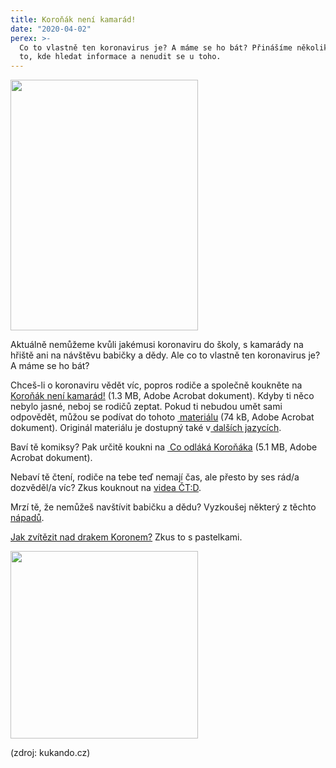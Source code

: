 ```yaml
---
title: Koroňák není kamarád!
date: "2020-04-02"
perex: >-
  Co to vlastně ten koronavirus je? A máme se ho bát? Přinášíme několik tipů na
  to, kde hledat informace a nenudit se u toho.
---
```


<p><img src="/media/koronak.gif.gif" height="401" width="300" alt="" /></p><p>Aktuálně nemůžeme kvůli jakémusi koronaviru do školy, s kamarády na hřiště ani na návštěvu babičky a dědy. Ale co to vlastně ten koronavirus je? A máme se ho bát?</p><p>Chceš-li o koronaviru vědět víc, popros rodiče a společně koukněte na <a title="Otevření do nového okna" href="https://www.ochrance.cz/uploads-deti/user_upload/Prilohy/Koronak_neni_kamarad__2_.pdf" target="_blank"><img alt="" src="typo3/ext/od_linkdesc/icons/pdf.gif" class="od_linkdesc_icon" /> Koroňák není kamarád!</a> (1.3 MB, Adobe Acrobat dokument). Kdyby ti něco nebylo jasné, neboj se rodičů zeptat. Pokud ti nebudou umět sami odpovědět, můžou se podívat do tohoto <a title="Otevření do nového okna" href="https://www.ochrance.cz/uploads-deti/user_upload/Prilohy/navod__1_.pdf" target="_blank"><img alt="" src="typo3/ext/od_linkdesc/icons/pdf.gif" class="od_linkdesc_icon" /> materiálu</a> (74 kB, Adobe Acrobat dokument). Originál materiálu je dostupný také v<a href="https://www.mvcr.cz/clanek/psychologicka-pomoc-prace-s-detmi-covid-19.aspx" target="_blank"> dalších jazycích</a>. </p><p>Baví tě komiksy? Pak určitě koukni na <a title="Otevření do nového okna" href="https://www.ochrance.cz/uploads-deti/user_upload/Prilohy/koronak_komiks_A4_print_3__2_.pdf" target="_blank"><img alt="" src="typo3/ext/od_linkdesc/icons/pdf.gif" class="od_linkdesc_icon" /> Co odláká Koroňáka</a> (5.1 MB, Adobe Acrobat dokument).</p><p>Nebaví tě čtení, rodiče na tebe teď nemají čas, ale přesto by ses rád/a dozvěděl/a víc? Zkus kouknout na <a href="https://decko.ceskatelevize.cz/koronavirus" target="_blank">videa ČT:D</a>.</p><p>Mrzí tě, že nemůžeš navštívit babičku a dědu? Vyzkoušej některý z těchto <a href="https://psych.fss.muni.cz/media/3221518/aktivity-rodin-se-seniory.pdf" target="_blank">nápadů</a>.</p><p><a href="https://omalovanky-kukando.cz/drak-koron/" target="_blank">Jak zvítězit nad drakem Koronem?</a> Zkus to s pastelkami. </p><p><img src="/media/kukando-omalovanka-rousky-vsem-tucnaci2.jpg.jpg" height="300" width="300" alt="" /></p><p>(zdroj: kukando.cz)</p>
